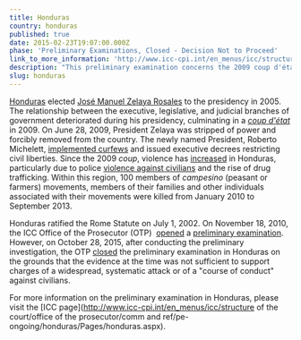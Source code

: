 ```yaml
---
title: Honduras
country: honduras
published: true
date: 2015-02-23T19:07:00.000Z
phase: 'Preliminary Examinations, Closed - Decision Not to Proceed'
link_to_more_information: 'http://www.icc-cpi.int/en_menus/icc/structure%20of%20the%20court/office%20of%20the%20prosecutor/comm%20and%20ref/pe-ongoing/honduras/Pages/honduras.aspx'
description: "This preliminary examination concerns the 2009 coup d'état as well as the resulting restrictions of civil liberties and police violence against civilians. The Office of the Prosecutor decided to close the preliminary examination in Honduras on October 28, 2015."
slug: honduras
---
```



[Honduras](http://www.washingtonpost.com/wp-srv/world/countries/honduras.html) elected [Jos&eacute; Manuel Zelaya Rosales](http://www.reuters.com/article/us-honduras-zelaya-factbox-idUSTRE60Q16S20100127) to the presidency in 2005. The relationship between the executive, legislative, and judicial branches of government deteriorated during his presidency, culminating in a *[coup d'&eacute;tat](http://www.newyorker.com/magazine/2009/11/30/an-old-fashioned-coup)* in 2009. On June 28, 2009, President Zelaya was stripped of power and forcibly removed from the country. The newly named President, Roberto Michelett, [implemented curfews](http://news.bbc.co.uk/2/hi/8123513.stm) and issued executive decrees restricting civil liberties. Since the 2009 *coup*, violence has [increased](http://www.npr.org/2012/02/12/146758628/who-rules-in-honduras-a-coups-lasting-impact) in Honduras, particularly due to police [violence against civilians](https://www.hrw.org/report/2010/12/20/after-coup/ongoing-violence-intimidation-and-impunity-honduras) and the rise of drug trafficking. Within this region, 100 members of *campesino* (peasant or farmers) movements, members of their families and other individuals associated with their movements were killed from January 2010 to September 2013.

Honduras ratified the Rome Statute on July 1, 2002. On November 18, 2010, the ICC Office of the Prosecutor (OTP)&nbsp; [opened](https://www.icc-cpi.int/iccdocs/otp/OTP_Weekly_Briefing_64-ENG.pdf)&nbsp;a [preliminary examination](https://www.icc-cpi.int/iccdocs/otp/OTP-PE-rep-2015-Eng.pdf). However, on October 28, 2015, after conducting the preliminary investigation, the OTP&nbsp;[closed](https://www.legal-tools.org/uploads/tx_ltpdb/QA-HondurasEng_01.pdf) the preliminary examination in Honduras on the grounds that the evidence at the time was not sufficient to support charges of a widespread, systematic attack or of a "course of conduct" against civilians.

For more information on the preliminary examination in Honduras, please visit the [ICC page](http://www.icc-cpi.int/en_menus/icc/structure of the court/office of the prosecutor/comm and ref/pe-ongoing/honduras/Pages/honduras.aspx).